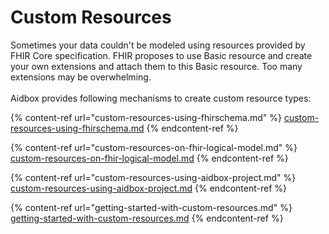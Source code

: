 # Custom Resources

Sometimes your data couldn't be modeled using resources provided by FHIR Core specification. FHIR proposes to use Basic resource and create your own extensions and attach them to this Basic resource. Too many extensions may be overwhelming.\
\
Aidbox provides following mechanisms to create custom resource types:

{% content-ref url="custom-resources-using-fhirschema.md" %}
[custom-resources-using-fhirschema.md](custom-resources-using-fhirschema.md)
{% endcontent-ref %}

{% content-ref url="custom-resources-on-fhir-logical-model.md" %}
[custom-resources-on-fhir-logical-model.md](custom-resources-on-fhir-logical-model.md)
{% endcontent-ref %}

{% content-ref url="custom-resources-using-aidbox-project.md" %}
[custom-resources-using-aidbox-project.md](custom-resources-using-aidbox-project.md)
{% endcontent-ref %}

{% content-ref url="getting-started-with-custom-resources.md" %}
[getting-started-with-custom-resources.md](getting-started-with-custom-resources.md)
{% endcontent-ref %}
